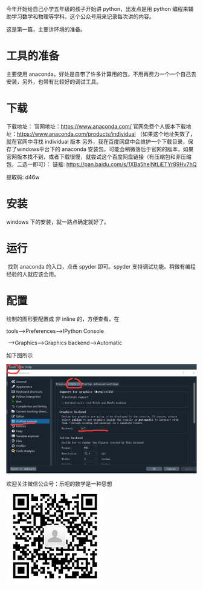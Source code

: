 今年开始给自己小学五年级的孩子开始讲 python，出发点是用 python 编程来辅助学习数学和物理等学科。这个公众号用来记录每次讲的内容。

这是第一篇，主要讲环境的准备。

# 工具的准备

主要使用 anaconda，好处是自带了许多计算用的包，不用再费力一个一个自己去安装，另外，也带有比较好的调试工具。


# 下载

下载地址：
官网地址：https://www.anaconda.com/
官网免费个人版本下载地址：https://www.anaconda.com/products/individual  （如果这个地址失效了，就在官网中寻找  individual 版本
另外，我在百度网盘中会维护一个下载目录，保存了windows平台下的 anaconda 安装包，可能会稍微落后于官网的版本，如果官网版本找不到，或者下载很慢，就尝试这个百度网盘链接（有压缩包和非压缩包，二选一即可）：
链接: https://pan.baidu.com/s/1XBa5helNtLiETYr89Hv7hQ 

提取码: d46w 

# 安装

   windows 下的安装，就一路点确定就好了。


# 运行

​    找到 anaconda 的入口，点击 spyder 即可。spyder 支持调试功能。稍微有编程经验的人就应该会用。

# 配置

  绘制的图形要配置成 非 inline 的，方便查看，在

 tools-->Preferences-->IPython Console

​    -->Graphics-->Graphics backend-->Automatic

如下图所示

![配置](/python_teaching/A0010_anaconda_install/spyder_config_plot_not_inline.png)


欢迎关注微信公众号：乐吧的数学是一种思想  
![qr code](/python_teaching/qrcode.jpg)
